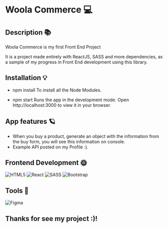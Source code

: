 # Woola Commerce 💻

## Description 📚
Woola Commerce is my first Front End Project

It is a project made entirely with ReactJS, SASS and more dependencies, as a sample of my progress in Front End development using this library.
 
## Installation 💡 
- npm install
To install all the Node Modules.

- npm start
Runs the app in the development mode.
Open http://localhost:3000 to view it in your browser.

## App features 🪐
 - When you buy a product, generate an object with the information from the buy form, you will see this information on console.
- Example API posted on my Profile :). 

## Frontend Development 🌞 
 ![HTML5](https://img.shields.io/badge/html5-%23E34F26.svg?style=for-the-badge&logo=html5&logoColor=white) ![React](https://img.shields.io/badge/react-%2320232a.svg?style=for-the-badge&logo=react&logoColor=%2361DAFB) ![SASS](https://img.shields.io/badge/SASS-hotpink.svg?style=for-the-badge&logo=SASS&logoColor=white) ![Bootstrap](https://img.shields.io/badge/bootstrap-%23563D7C.svg?style=for-the-badge&logo=bootstrap&logoColor=white) 
 
## Tools 🎨 
 ![Figma](https://img.shields.io/badge/figma-%23F24E1E.svg?style=for-the-badge&logo=figma&logoColor=white)

## Thanks for see my project :)! 
